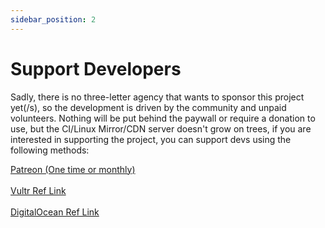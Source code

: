 ```yaml
---
sidebar_position: 2
---
```


# Support Developers

Sadly, there is no three-letter agency that wants to sponsor this project yet(/s), so the development is driven by the community and unpaid volunteers.
Nothing will be put behind the paywall or require a donation to use, but the CI/Linux Mirror/CDN server doesn't grow on trees, if you are interested in supporting the project, you can support devs using the following methods:

<a href="https://www.patreon.com/catdev">Patreon (One time or monthly)</a>
<br></br>
<a href="https://www.vultr.com/?ref=8941355-8H">Vultr Ref Link</a>
<br></br>
<a href="https://www.digitalocean.com/?refcode=50f1a3b6244c">DigitalOcean Ref Link</a>
